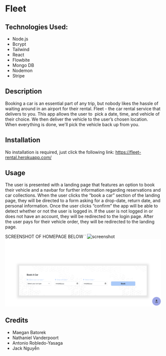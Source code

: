 # Fleet

## Technologies Used:

* Node.js
* Bcrypt
* Tailwind 
* React
* Flowbite
* Mongo DB 
* Nodemon
* Stripe 


## Description

Booking a car is an essential part of any trip, but nobody likes the hassle of waiting around in an airport for their rental. Fleet - the car rental service that delivers to you. This app allows the user to  pick a date, time, and vehicle of their choice. We then deliver the vehicle to the user’s chosen location. When everything is done, we'll pick the vehicle back up from you. 

## Installation

No installation is required, just click the following link: https://fleet-rental.herokuapp.com/


## Usage

The user is presented with a landing page that features an option to book their vehicle and a navbar for further information regarding reservations and car collections. 
When the user clicks the “book a car” section of the landing page, they will be directed to a form asking for a drop-date, return date, and personal information. Once the user clicks “confirm” the app will be able to detect whether or not the user is logged in. If the user is not logged in or does not have an account, they will be redirected to the login page. 
After the user pays for their vehicle order, they will be redirected to the landing page. 


SCREENSHOT OF HOMEPAGE BELOW
    `
    ![screenshot](client/src/images/Car/home_page.png)
    ![screenshot](client/src/images/book_car.png)
## Credits

* Maegan Batorek
* Nathaniel Vanderpoort
* Antonio Robledo-Yasaga 
* Jack Nguyễn 

